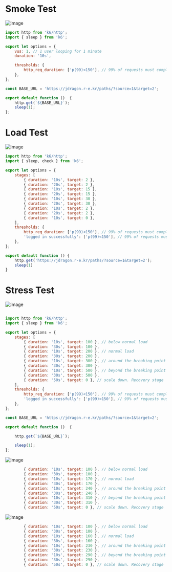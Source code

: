 # Smoke Test

![image](https://user-images.githubusercontent.com/10750614/160266969-2a3702c6-cca6-41a2-a02b-c02527b58497.png)

```javascript
import http from 'k6/http';
import { sleep } from 'k6';

export let options = {
    vus: 1, // 1 user looping for 1 minute
    duration: '10s',

    thresholds: {
        http_req_duration: ['p(99)<150'], // 99% of requests must complete below 0.15s
    },
};

const BASE_URL = 'https://jdragon.r-e.kr/paths/?source=1&target=2';

export default function ()  {
    http.get(`${BASE_URL}`);
    sleep(1);
};

```


# Load Test

![image](https://user-images.githubusercontent.com/10750614/160266870-93550860-0572-4aee-888f-a661ec16a54d.png)

```javascript
import http from 'k6/http';
import { sleep, check } from 'k6';

export let options = {
    stages: [
        { duration: '10s', target: 2 },
        { duration: '20s', target: 2 },
        { duration: '10s', target: 15 },
        { duration: '20s', target: 15 },
        { duration: '10s', target: 30 },
        { duration: '20s', target: 30 },
        { duration: '10s', target: 2 },
        { duration: '20s', target: 2 },
        { duration: '10s', target: 0 },
    ],
    thresholds: {
        http_req_duration: ['p(99)<150'], // 99% of requests must complete below 0.15s
        'logged in successfully': ['p(99)<150'], // 99% of requests must complete below 0.15s
    },
};

export default function () {
    http.get('https://jdragon.r-e.kr/paths/?source=1&target=2');
    sleep(1)
}

```

# Stress Test

![image](https://user-images.githubusercontent.com/10750614/160267253-947cc479-a34c-423e-90a8-094589c361ee.png)

```javascript

import http from 'k6/http';
import { sleep } from 'k6';

export let options = {
    stages: [
        { duration: '10s', target: 100 }, // below normal load
        { duration: '30s', target: 100 },
        { duration: '10s', target: 200 }, // normal load
        { duration: '30s', target: 200 },
        { duration: '10s', target: 300 }, // around the breaking point
        { duration: '30s', target: 300 },
        { duration: '10s', target: 500 }, // beyond the breaking point
        { duration: '30s', target: 500 },
        { duration: '50s', target: 0 }, // scale down. Recovery stage
    ],
    thresholds: {
        http_req_duration: ['p(99)<150'], // 99% of requests must complete below 0.15s
        'logged in successfully': ['p(99)<150'], // 99% of requests must complete below 0.15s
    },
};

const BASE_URL = 'https://jdragon.r-e.kr/paths/?source=1&target=2';

export default function ()  {

    http.get(`${BASE_URL}`);

    sleep(1);
};


```

![image](https://user-images.githubusercontent.com/10750614/160267174-801897f8-79ce-4c44-a1ac-5f643d9ab0d1.png)

```javascript
        { duration: '10s', target: 100 }, // below normal load
        { duration: '30s', target: 100 },
        { duration: '10s', target: 170 }, // normal load
        { duration: '30s', target: 170 },
        { duration: '10s', target: 240 }, // around the breaking point
        { duration: '30s', target: 240 },
        { duration: '10s', target: 310 }, // beyond the breaking point
        { duration: '30s', target: 310 },
        { duration: '50s', target: 0 }, // scale down. Recovery stage
```

![image](https://user-images.githubusercontent.com/10750614/160267086-c4d07d38-7b54-4ac0-ac2a-f22d0fac13ba.png)

```javascript
        { duration: '10s', target: 100 }, // below normal load
        { duration: '30s', target: 100 },
        { duration: '10s', target: 160 }, // normal load
        { duration: '30s', target: 160 },
        { duration: '10s', target: 230 }, // around the breaking point
        { duration: '30s', target: 230 },
        { duration: '10s', target: 290 }, // beyond the breaking point
        { duration: '30s', target: 290 },
        { duration: '50s', target: 0 }, // scale down. Recovery stage
```

